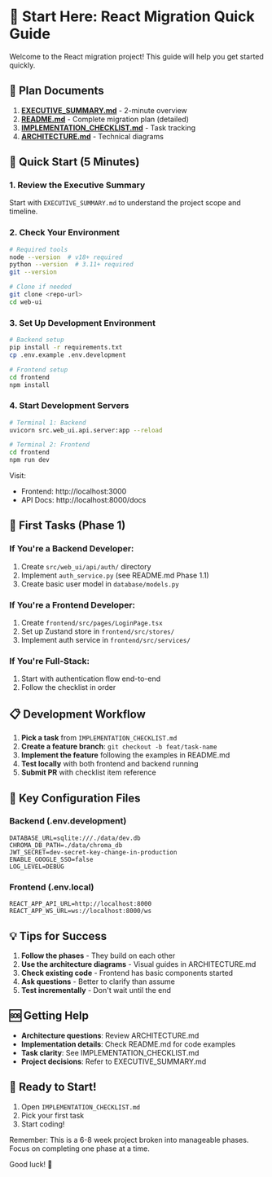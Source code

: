 # 🚀 Start Here: React Migration Quick Guide

Welcome to the React migration project! This guide will help you get started quickly.

## 📁 Plan Documents

1. **[EXECUTIVE_SUMMARY.md](./EXECUTIVE_SUMMARY.md)** - 2-minute overview
2. **[README.md](./README.md)** - Complete migration plan (detailed)
3. **[IMPLEMENTATION_CHECKLIST.md](./IMPLEMENTATION_CHECKLIST.md)** - Task tracking
4. **[ARCHITECTURE.md](./ARCHITECTURE.md)** - Technical diagrams

## 🏃 Quick Start (5 Minutes)

### 1. Review the Executive Summary
Start with `EXECUTIVE_SUMMARY.md` to understand the project scope and timeline.

### 2. Check Your Environment
```bash
# Required tools
node --version  # v18+ required
python --version  # 3.11+ required
git --version

# Clone if needed
git clone <repo-url>
cd web-ui
```

### 3. Set Up Development Environment
```bash
# Backend setup
pip install -r requirements.txt
cp .env.example .env.development

# Frontend setup
cd frontend
npm install
```

### 4. Start Development Servers
```bash
# Terminal 1: Backend
uvicorn src.web_ui.api.server:app --reload

# Terminal 2: Frontend
cd frontend
npm run dev
```

Visit:
- Frontend: http://localhost:3000
- API Docs: http://localhost:8000/docs

## 🎯 First Tasks (Phase 1)

### If You're a Backend Developer:
1. Create `src/web_ui/api/auth/` directory
2. Implement `auth_service.py` (see README.md Phase 1.1)
3. Create basic user model in `database/models.py`

### If You're a Frontend Developer:
1. Create `frontend/src/pages/LoginPage.tsx`
2. Set up Zustand store in `frontend/src/stores/`
3. Implement auth service in `frontend/src/services/`

### If You're Full-Stack:
1. Start with authentication flow end-to-end
2. Follow the checklist in order

## 📋 Development Workflow

1. **Pick a task** from `IMPLEMENTATION_CHECKLIST.md`
2. **Create a feature branch**: `git checkout -b feat/task-name`
3. **Implement the feature** following the examples in README.md
4. **Test locally** with both frontend and backend running
5. **Submit PR** with checklist item reference

## 🔧 Key Configuration Files

### Backend (.env.development)
```env
DATABASE_URL=sqlite:///./data/dev.db
CHROMA_DB_PATH=./data/chroma_db
JWT_SECRET=dev-secret-key-change-in-production
ENABLE_GOOGLE_SSO=false
LOG_LEVEL=DEBUG
```

### Frontend (.env.local)
```env
REACT_APP_API_URL=http://localhost:8000
REACT_APP_WS_URL=ws://localhost:8000/ws
```

## 💡 Tips for Success

1. **Follow the phases** - They build on each other
2. **Use the architecture diagrams** - Visual guides in ARCHITECTURE.md
3. **Check existing code** - Frontend has basic components started
4. **Ask questions** - Better to clarify than assume
5. **Test incrementally** - Don't wait until the end

## 🆘 Getting Help

- **Architecture questions**: Review ARCHITECTURE.md
- **Implementation details**: Check README.md for code examples
- **Task clarity**: See IMPLEMENTATION_CHECKLIST.md
- **Project decisions**: Refer to EXECUTIVE_SUMMARY.md

## 🎉 Ready to Start!

1. Open `IMPLEMENTATION_CHECKLIST.md`
2. Pick your first task
3. Start coding!

Remember: This is a 6-8 week project broken into manageable phases. Focus on completing one phase at a time.

Good luck! 🚀